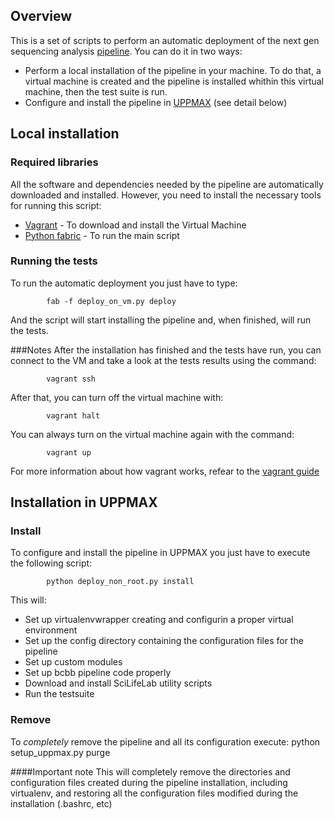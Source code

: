 ## Overview

This is a set of scripts to perform an automatic deployment of the next gen sequencing analysis [pipeline][o1]. You can do it in two ways:
* Perform a local installation of the pipeline in your machine. To do that, a virtual machine is created and the pipeline is installed whithin this virtual machine, then the test suite is run.
* Configure and install the pipeline in [UPPMAX][o5] (see detail below)


## Local installation

### Required libraries

All the software and dependencies needed by the pipeline are automatically downloaded and installed. However, you need to install the necessary tools for running this script:
* [Vagrant][o2] - To download and install the Virtual Machine
* [Python fabric][o3] - To run the main script

### Running the tests
To run the automatic deployment you just have to type:

            fab -f deploy_on_vm.py deploy

And the script will start installing the pipeline and, when finished, will run the tests.

###Notes
After the installation has finished and the tests have run, you can connect to the VM and take a look at the tests results using the command:

            vagrant ssh

After that, you can turn off the virtual machine with:

            vagrant halt

You can always turn on the virtual machine again with the command:

            vagrant up

For more information about how vagrant works, refear to the [vagrant guide][o4]

## Installation in UPPMAX

### Install

To configure and install the pipeline in UPPMAX you just have to execute the following script:

            python deploy_non_root.py install

This will:
* Set up virtualenvwrapper creating and configurin a proper virtual environment
* Set up the config directory containing the configuration files for the pipeline
* Set up custom modules
* Set up bcbb pipeline code properly
* Download and install SciLifeLab utility scripts
* Run the testsuite

### Remove

To *completely* remove the pipeline and all its configuration execute:
            python setup_uppmax.py purge

####Important note
This will completely remove the directories and configuration files created during the pipeline installation, including virtualenv, and restoring all the configuration files modified during the installation (.bashrc, etc)

[o1]: https://github.com/chapmanb/bcbb/tree/master/nextgen
[o2]: http://vagrantup.com/
[o3]: http://docs.fabfile.org/en/1.4.3/index.html
[o4]: http://vagrantup.com/v1/docs/getting-started/index.html
[o5]: http://www.uppmax.uu.se/

